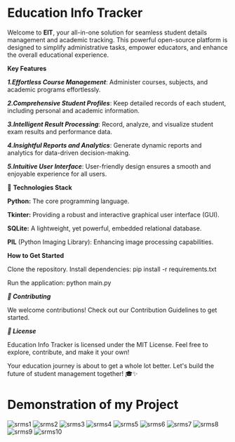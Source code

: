 # Education Info Tracker

Welcome to **EIT**, your all-in-one solution for seamless student details management and academic tracking. This powerful open-source platform is designed to simplify administrative tasks, empower educators, and enhance the overall educational experience.

**Key Features**

**_1.Effortless Course Management_**: Administer courses, subjects, and academic programs effortlessly.

**_2.Comprehensive Student Profiles_**: Keep detailed records of each student, including personal and academic information.

**_3.Intelligent Result Processing_**: Record, analyze, and visualize student exam results and performance data.

**_4.Insightful Reports and Analytics_**: Generate dynamic reports and analytics for data-driven decision-making.

**_5.Intuitive User Interface_**: User-friendly design ensures a smooth and enjoyable experience for all users.

🚀 **Technologies Stack**

**Python:** The core programming language.

**Tkinter:** Providing a robust and interactive graphical user interface (GUI).

**SQLite:** A lightweight, yet powerful, embedded relational database.

**PIL** (Python Imaging Library): Enhancing image processing capabilities.

**How to Get Started**

Clone the repository.
Install dependencies: pip install -r requirements.txt

Run the application: python main.py

**_🤝 Contributing_**

We welcome contributions! Check out our Contribution Guidelines to get started.

**_📄 License_**

Education Info Tracker is licensed under the MIT License. Feel free to explore, contribute, and make it your own!

Your education journey is about to get a whole lot better. Let's build the future of student management together! 🎓✨
# Demonstration of my Project
![srms1]()
![srms2](https://user-images.githubusercontent.com/73652119/153723676-f85e5b1c-8672-4b5e-b0f8-ab829978701c.png)
![srms3](https://user-images.githubusercontent.com/73652119/153723683-fe87a49e-9413-4ed4-acd5-fa4a655610fd.png)
![srms4](https://user-images.githubusercontent.com/73652119/153723687-37866ae8-b527-436c-97c0-7ae7f468b192.png)
![srms5](https://user-images.githubusercontent.com/73652119/153723695-8cbb3d98-5942-4c1f-baa5-ec8754c9868e.png)
![srms6](https://user-images.githubusercontent.com/73652119/153723700-795613c0-8e4f-41a7-9cbd-1b3e1e6133b0.png)
![srms7](https://user-images.githubusercontent.com/73652119/153723705-3cf83c5c-ae35-42ef-bdc0-ad21eca8bf3d.png)
![srms8](https://user-images.githubusercontent.com/73652119/153723711-1e20cf0f-7a66-4077-bfe9-9f34003a66e3.png)
![srms9](https://user-images.githubusercontent.com/73652119/153723717-17e4ae67-93f1-4514-a85e-095d302a80f4.png)
![srms10](https://user-images.githubusercontent.com/73652119/153723722-4c352634-69e7-4d79-af36-5e97172381e2.png)
